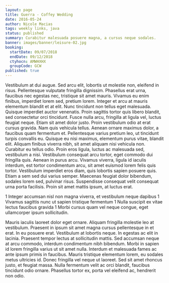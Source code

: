 ```yaml
---
layout: page
title: Guerra - Coffey Wedding
date: 2016-05-24
author: Nicole Macias
tags: weekly links, java
status: published
summary: Curabitur malesuada posuere magna, a cursus neque sodales.
banner: images/banner/leisure-02.jpg
booking:
  startDate: 09/07/2018
  endDate: 09/12/2018
  ctyhocn: AMWHXHX
  groupCode: GCW
published: true
---
```

Vestibulum at dui augue. Sed arcu elit, lobortis ut molestie non, eleifend in risus. Pellentesque vulputate fringilla dignissim. Phasellus erat urna, faucibus nec egestas nec, tristique sit amet mauris. Vivamus eu enim finibus, imperdiet lorem sed, pretium lorem. Integer et arcu at mauris elementum blandit et at elit. Nunc tincidunt non tellus eget malesuada. Quisque imperdiet auctor venenatis. Proin sagittis tortor quis libero blandit, sed consectetur orci tincidunt. Fusce nulla arcu, fringilla at ligula vel, luctus feugiat neque. Etiam sit amet dolor justo. Proin vestibulum odio at erat cursus gravida. Nam quis vehicula tellus. Aenean ornare maximus dolor, a faucibus quam fermentum et. Pellentesque varius pretium leo, ut tincidunt turpis convallis eu.
Quisque eu nisi maximus, elementum purus vitae, blandit elit. Aliquam finibus viverra nibh, sit amet aliquam nisi vehicula non. Curabitur eu tellus odio. Proin eros ligula, luctus ac malesuada sed, vestibulum a nisi. Vestibulum consequat arcu tortor, eget commodo dui fringilla quis. Aenean in purus arcu. Vivamus viverra, ligula id iaculis interdum, est tortor condimentum arcu, sit amet euismod lorem felis quis tortor. Vestibulum imperdiet eros diam, quis lobortis sapien posuere quis. Etiam a sem sed dui varius semper. Maecenas feugiat dolor bibendum, sodales lorem sed, pulvinar risus. Suspendisse consequat velit consequat urna porta facilisis. Proin sit amet mattis ipsum, at luctus erat.

1 Integer accumsan nisl non magna viverra, et vestibulum neque dapibus
1 Vivamus sagittis nunc ut sapien tristique fermentum
1 Nulla suscipit ex vitae lectus faucibus gravida
1 Morbi cursus quam vel neque congue, eget ullamcorper ipsum sollicitudin.

Mauris iaculis laoreet dolor eget ornare. Aliquam fringilla molestie leo at vestibulum. Praesent in ipsum sit amet magna cursus pellentesque in et erat. In eu posuere erat. Vestibulum at lobortis neque. In egestas ac elit in lacinia. Praesent tempor lectus at sollicitudin mattis. Sed accumsan neque at arcu commodo, interdum condimentum nibh bibendum. Morbi in sapien id lorem fringilla varius ut sit amet nulla. Interdum et malesuada fames ac ante ipsum primis in faucibus. Mauris tristique elementum lorem, eu sodales metus ultricies id. Donec fringilla vel neque ut laoreet. Sed sit amet rhoncus justo, et feugiat massa. Nulla fermentum velit ac orci blandit, faucibus tincidunt odio ornare. Phasellus tortor ex, porta vel eleifend ac, hendrerit non odio.
